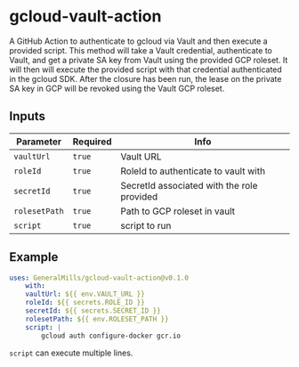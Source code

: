 # gcloud-vault-action

A GitHub Action to authenticate to gcloud via Vault and then execute a provided script.
This method will take a Vault credential, authenticate to Vault, and get a private SA key from Vault using the provided GCP roleset. It will then will execute the provided script with that credential authenticated in the gcloud SDK. After the closure has been run, the lease on the private SA key in GCP will be revoked using the Vault GCP roleset.

## Inputs

| Parameter       | Required | Info                                         |
| --------------- | -------- | -------------------------------------------- |
| `vaultUrl`      | `true`   | Vault URL                                    |
| `roleId`        | `true`   | RoleId to authenticate to vault with         |
| `secretId`      | `true`   | SecretId associated with the role provided   |
| `rolesetPath`   | `true`   | Path to GCP roleset in vault                 |
| `script`        | `true`   | script to run                                |

## Example

```yaml
uses: GeneralMills/gcloud-vault-action@v0.1.0
    with:
    vaultUrl: ${{ env.VAULT_URL }}
    roleId: ${{ secrets.ROLE_ID }}
    secretId: ${{ secrets.SECRET_ID }}
    rolesetPath: ${{ env.ROLESET_PATH }}
    script: |
        gcloud auth configure-docker gcr.io
```

`script` can execute multiple lines.
